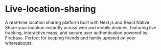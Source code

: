 # Live-location-sharing
A real-time location sharing platform built with Next.js and React Native. Share your location instantly across web and mobile devices, featuring live tracking, interactive maps, and secure user authentication powered by Firebase. Perfect for keeping friends and family updated on your whereabouts.
